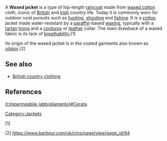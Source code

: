 A **Waxed jacket** is a type of hip-length
[raincoat](raincoat "wikilink") made from [waxed
cotton](waxed_cotton "wikilink") cloth, iconic of
[British](United_Kingdom "wikilink") and [Irish](Ireland "wikilink")
country life. Today it is commonly worn for outdoor rural pursuits such
as [hunting](hunting "wikilink"), [shooting](shooting "wikilink") and
[fishing](fishing "wikilink"). It is a [cotton](cotton "wikilink")
jacket made water-resistant by a
[paraffin](Paraffin_wax "wikilink")-based [waxing](wax "wikilink"),
typically with a [tartan](tartan "wikilink")
[lining](lining_(sewing) "wikilink") and a
[corduroy](corduroy "wikilink") or [leather](leather "wikilink") collar.
The main drawback of a waxed fabric is its lack of
[breathability](Breathable_fabric "wikilink").[1]

Its origin of the waxed jacket is in the coated garments also known as
[oilskin](oilskin "wikilink").[2]

## See also

-   [British country clothing](British_country_clothing "wikilink")

## References

[it:Impermeabile
(abbigliamento)#Cerata](it:Impermeabile_(abbigliamento)#Cerata "wikilink")

[Category:Jackets](Category:Jackets "wikilink")

[1]

[2] <https://www.barbour.com/uk/cms/page/view/page_id/94>